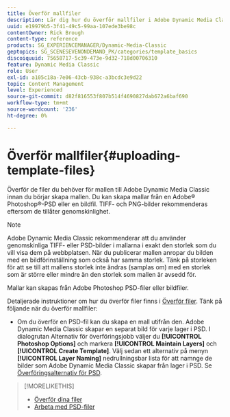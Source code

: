```yaml
---
title: Överför mallfiler
description: Lär dig hur du överför mallfiler i Adobe Dynamic Media Classic.
uuid: e19979b5-3f41-49c5-99aa-107ede3be98c
contentOwner: Rick Brough
content-type: reference
products: SG_EXPERIENCEMANAGER/Dynamic-Media-Classic
geptopics: SG_SCENESEVENONDEMAND_PK/categories/template_basics
discoiquuid: 75658717-5c39-473e-9d32-718d00706310
feature: Dynamic Media Classic
role: User
exl-id: a105c18a-7e06-43cb-938c-a3bcdc3e9d22
topic: Content Management
level: Experienced
source-git-commit: d82f816553f807b514f4690827dab672a6baf690
workflow-type: tm+mt
source-wordcount: '236'
ht-degree: 0%

---
```


# Överför mallfiler{#uploading-template-files}

Överför de filer du behöver för mallen till Adobe Dynamic Media Classic innan du börjar skapa mallen. Du kan skapa mallar från en Adobe® Photoshop®-PSD eller en bildfil. TIFF- och PNG-bilder rekommenderas eftersom de tillåter genomskinlighet.

>[!NOTE]
>
>Adobe Dynamic Media Classic rekommenderar att du använder genomskinliga TIFF- eller PSD-bilder i mallarna i exakt den storlek som du vill visa dem på webbplatsen. När du publicerar mallen anropar du bilden med en bildförinställning som också har samma storlek. Tänk på storleken för att se till att mallens storlek inte ändras (samplas om) med en storlek som är större eller mindre än den storlek som mallen är avsedd för.

Mallar kan skapas från Adobe Photoshop PSD-filer eller bildfiler.

Detaljerade instruktioner om hur du överför filer finns i [Överför filer](uploading-files.md#uploading_files). Tänk på följande när du överför mallfiler:

* Om du överför en PSD-fil kan du skapa en mall utifrån den. Adobe Dynamic Media Classic skapar en separat bild för varje lager i PSD. I dialogrutan Alternativ för överföringsjobb väljer du **[!UICONTROL Photoshop Options]** och markera **[!UICONTROL Maintain Layers]** och **[!UICONTROL Create Template]**. Välj sedan ett alternativ på menyn **[!UICONTROL Layer Naming]** nedrullningsbar lista för att namnge de bilder som Adobe Dynamic Media Classic skapar från lager i PSD.
Se [Överföringsalternativ för PSD](psd-files.md#psd_upload_options).
<!-- THERE IS NO LONGER AN IMAGE EDITING OPTIONS MENU * If you are uploading images, you can create a mask from its clipping path. This option applies to images created with image-editing applications in which a clipping path was created. In the Upload Job Options dialog box, select Image Editing Options and select the Create Mask From Clipping Path option. 
See [Image editing options at upload](image-editing-options-upload.md#image-editing-options-at-upload). -->

>[!MORELIKETHIS]
>
>* [Överför dina filer](uploading-files.md#uploading_your_files)
>* [Arbeta med PSD-filer](psd-files.md#working_with_psd_files)
